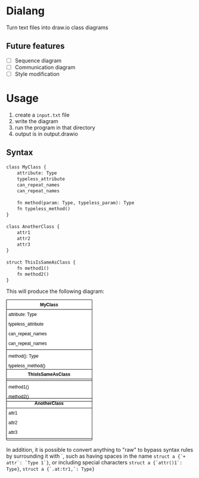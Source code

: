 # Dialang

Turn text files into draw.io class diagrams

## Future features
 * [ ] Sequence diagram
 * [ ] Communication diagram
 * [ ] Style modification

# Usage
1. create a `input.txt` file
2. write the diagram
3. run the program in that directory
4. output is in output.drawio

## Syntax

```
class MyClass {
    attribute: Type
    typeless_attribute
    can_repeat_names
    can_repeat_names

    fn method(param: Type, typeless_param): Type
    fn typeless_method()
}

class AnotherClass {
    attr1
    attr2
    attr3
}

struct ThisIsSameAsClass {
    fn method1()
    fn method2()
}
```

This will produce the following diagram:

![output diagram](resources/example_diagram1.png)

In addition, it is possible to convert anything to "raw" to bypass syntax rules by surrounding it with \`, such as having spaces in the name ``struct a {`+ attr`: `Type 1`}``, or including special characters ``struct a {`attr()1`: Type}``, ``struct a {`.at:tr1,`: Type}``

